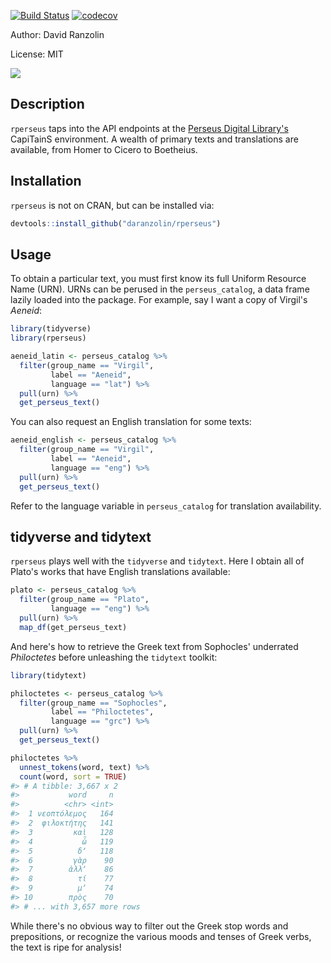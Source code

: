 
<!-- README.md is generated from README.Rmd. Please edit that file -->
[![Build Status](https://travis-ci.org/daranzolin/rperseus.svg?branch=master)](https://travis-ci.org/daranzolin/rperseus) [![codecov](https://codecov.io/gh/daranzolin/rperseus/branch/master/graph/badge.svg)](https://codecov.io/gh/daranzolin/rperseus)

Author: David Ranzolin

License: MIT

![](http://www.infobiblio.es/wp-content/uploads/2015/06/perseus-logo.png)

Description
-----------

`rperseus` taps into the API endpoints at the [Perseus Digital Library's](http://www.perseus.tufts.edu/hopper/) CapiTainS environment. A wealth of primary texts and translations are available, from Homer to Cicero to Boetheius.

Installation
------------

`rperseus` is not on CRAN, but can be installed via:

``` r
devtools::install_github("daranzolin/rperseus")
```

Usage
-----

To obtain a particular text, you must first know its full Uniform Resource Name (URN). URNs can be perused in the `perseus_catalog`, a data frame lazily loaded into the package. For example, say I want a copy of Virgil's *Aeneid*:

``` r
library(tidyverse)
library(rperseus)

aeneid_latin <- perseus_catalog %>% 
  filter(group_name == "Virgil",
         label == "Aeneid",
         language == "lat") %>% 
  pull(urn) %>% 
  get_perseus_text()
```

You can also request an English translation for some texts:

``` r
aeneid_english <- perseus_catalog %>% 
  filter(group_name == "Virgil",
         label == "Aeneid",
         language == "eng") %>% 
  pull(urn) %>% 
  get_perseus_text()
```

Refer to the language variable in `perseus_catalog` for translation availability.

tidyverse and tidytext
----------------------

`rperseus` plays well with the `tidyverse` and `tidytext`. Here I obtain all of Plato's works that have English translations available:

``` r
plato <- perseus_catalog %>% 
  filter(group_name == "Plato",
         language == "eng") %>% 
  pull(urn) %>% 
  map_df(get_perseus_text)
```

And here's how to retrieve the Greek text from Sophocles' underrated *Philoctetes* before unleashing the `tidytext` toolkit:

``` r
library(tidytext)

philoctetes <- perseus_catalog %>% 
  filter(group_name == "Sophocles",
         label == "Philoctetes",
         language == "grc") %>% 
  pull(urn) %>%
  get_perseus_text()

philoctetes %>% 
  unnest_tokens(word, text) %>% 
  count(word, sort = TRUE)
#> # A tibble: 3,667 x 2
#>           word     n
#>          <chr> <int>
#>  1 νεοπτόλεμος   164
#>  2  φιλοκτήτης   141
#>  3         καὶ   128
#>  4           ὦ   119
#>  5          δʼ   118
#>  6         γὰρ    90
#>  7        ἀλλʼ    86
#>  8          τί    77
#>  9          μʼ    74
#> 10        πρὸς    70
#> # ... with 3,657 more rows
```

While there's no obvious way to filter out the Greek stop words and prepositions, or recognize the various moods and tenses of Greek verbs, the text is ripe for analysis!
